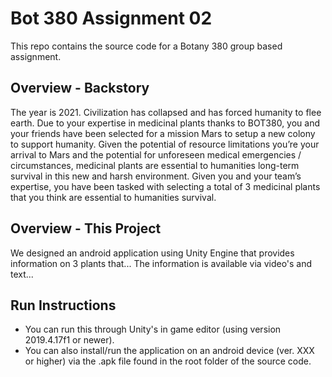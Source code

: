 # Bot 380 Assignment 02
This repo contains the source code for a Botany 380 group based assignment.

## Overview - Backstory
The year is 2021. Civilization has collapsed and has forced humanity to flee earth. Due to your
expertise in medicinal plants thanks to BOT380, you and your friends have been selected for a mission
Mars to setup a new colony to support humanity. Given the potential of resource limitations you’re your
arrival to Mars and the potential for unforeseen medical emergencies / circumstances, medicinal plants
are essential to humanities long-term survival in this new and harsh environment. Given you and your
team’s expertise, you have been tasked with selecting a total of 3 medicinal plants that you think are
essential to humanities survival.

## Overview - This Project 
We designed an android application using Unity Engine that provides information on 3 plants that...
The information is available via video's and text...

## Run Instructions
- You can run this through Unity's in game editor (using version 2019.4.17f1 or newer).
- You can also install/run the application on an android device (ver. XXX or higher) via the .apk file found in the root folder of the source code.
